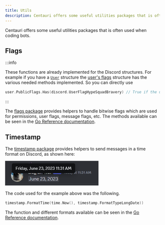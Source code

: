 ```yaml
---
title: Utils
description: Centauri offers some useful utilities packages that is often used when coding bots.
---
```


Centauri offers some useful utilities packages that is often used when coding bots.

## Flags

:::info

These functions are already implemented for the Discord structures. For example if you have a [`User`](https://pkg.go.dev/github.com/kkrypt0nn/centauri/discord#User) structure the [user's flags](https://pkg.go.dev/github.com/kkrypt0nn/centauri/discord#UserFlags) structure has the various needed methods implemented. So you can directly use

```go
user.PublicFlags.Has(discord.UserFlagHypeSquadBravery) // True if the user is part of the HypeSquad Bravery
```

:::

The [flags package](https://pkg.go.dev/github.com/kkrypt0nn/centauri/utils/flags) provides helpers to handle bitwise flags which are used for permissions, user flags, message flags, etc. The methods available can be seen in the [Go Reference documentation](https://pkg.go.dev/github.com/kkrypt0nn/centauri/utils/flags).


## Timestamp

The [timestamp package](https://pkg.go.dev/github.com/kkrypt0nn/centauri/utils/timestamp) provides helpers to send messages in a time format on Discord, as shown here:

![Timestamp format](timestamp_format.png)

The code used for the example above was the following.

```go
timestamp.FormatTime(time.Now(), timestamp.FormatTypeLongDate))
```

The function and different formats available can be seen in the [Go Reference documentation](https://pkg.go.dev/github.com/kkrypt0nn/centauri/utils/timestamp).